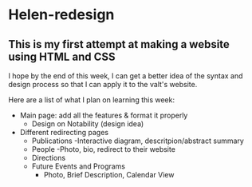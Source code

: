# Helen-redesign

## This is my first attempt at making a website using HTML and CSS

I hope by the end of this week, I can get a better idea of the syntax and design process so that I can apply it to the valt's website. 

Here are a list of what I plan on learning this week:
- Main page: add all the features & format it properly
    - Design on Notability (design idea)
- Different redirecting pages
    - Publications
        -Interactive diagram, descritpion/abstract summary
    - People
        -Photo, bio, redirect to their website
    - Directions
    - Future Events and Programs
        - Photo, Brief Description, Calendar View
